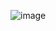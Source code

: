![image](https://user-images.githubusercontent.com/39308313/142731367-88a15730-bcd1-4c8f-ae54-f068dde7ab2a.png)
